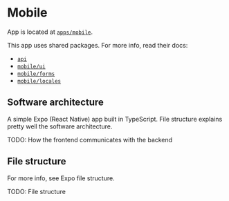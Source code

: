 # Mobile

App is located at [`apps/mobile`](../../../apps/mobile).

This app uses shared packages. For more info, read their docs:

- [`api`](../packages/api.md)
- [`mobile/ui`](../packages/mobile/ui.md)
- [`mobile/forms`](../packages/mobile/forms.md)
- [`mobile/locales`](../packages/mobile/locales.md)

## Software architecture

A simple Expo (React Native) app built in TypeScript. File structure explains pretty well the software architecture.

TODO: How the frontend communicates with the backend

## File structure

For more info, see Expo file structure.

TODO: File structure
